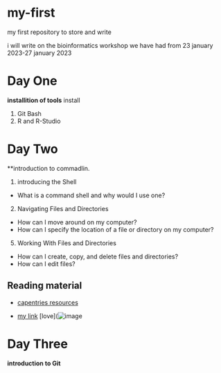 # my-first
my first repository to store and write
 
i will write on the bioinformatics workshop we have had from 23 january 2023-27 january 2023

# Day One
**installition of tools**
install 
1. Git Bash
2. R and R-Studio

#  Day Two
**introduction to commadlin. 
 1. introducing the Shell
 - What is a command shell and why would I use one?
2. Navigating Files and Directories
-	How can I move around on my computer?
-  How can I specify the location of a file or directory on my computer?
5. Working With Files and Directories
 -	How can I create, copy, and delete files and directories?
-  How can I edit files?
## Reading material

- [capentries resources](https://swcarpentry.github.io/shell-novice/)

- [my link](https://swcarpentry.github.io/git-novice/)
[love](![image](https://user-images.githubusercontent.com/123540599/214551903-7435e72a-f236-458f-a2b6-d66389daf7dc.png)


# Day Three
**introduction to Git**



